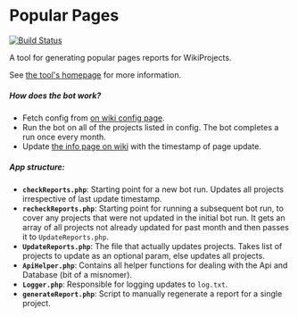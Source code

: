 Popular Pages
=============
[![Build Status](https://travis-ci.org/wikimedia/popularpages.svg?branch=master)](https://travis-ci.org/wikimedia/popularpages)

A tool for generating popular pages reports for WikiProjects.

See [the tool's homepage](https://wikitech.wikimedia.org/wiki/Tool:Popular_Pages) for more information.

##### How does the bot work?
* Fetch config from [on wiki config page](https://en.wikipedia.org/wiki/User:Community_Tech_bot/Popular_pages_config.json).
* Run the bot on all of the projects listed in config. The bot completes a run once every month.
* Update [the info page on wiki](https://en.wikipedia.org/wiki/User:Community_Tech_bot/Popular_pages) with the timestamp of page update.

##### App structure:
* **`checkReports.php`**: Starting point for a new bot run. Updates all projects irrespective of last update timestamp.
* **`recheckReports.php`**: Starting point for running a subsequent bot run, to cover any projects that were not updated in the initial bot run. It gets an array of all projects not already updated for past month and then passes it to `UpdateReports.php`.
* **`UpdateReports.php`**: The file that actually updates projects. Takes list of projects to update as an optional param, else updates all projects.
* **`ApiHelper.php`**: Contains all helper functions for dealing with the Api and Database (bit of a misnomer).
* **`Logger.php`**: Responsible for logging updates to `log.txt`.
* **`generateReport.php`**: Script to manually regenerate a report for a single project.
